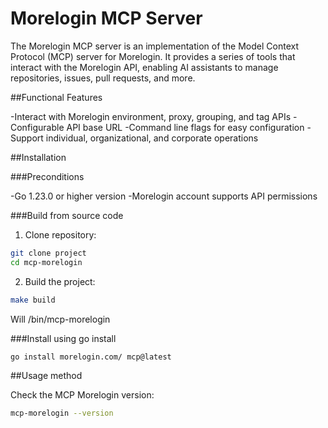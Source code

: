 # Morelogin MCP Server

The Morelogin MCP server is an implementation of the Model Context Protocol (MCP) server for Morelogin. It provides a series of tools that interact with the Morelogin API, enabling AI assistants to manage repositories, issues, pull requests, and more.

##Functional Features

-Interact with Morelogin environment, proxy, grouping, and tag APIs
-Configurable API base URL
-Command line flags for easy configuration
-Support individual, organizational, and corporate operations
>

##Installation

###Preconditions

-Go 1.23.0 or higher version
-Morelogin account supports API permissions

###Build from source code

1. Clone repository:
```bash
git clone project
cd mcp-morelogin
```

2. Build the project:
```bash
make build
```
Will /bin/mcp-morelogin

###Install using go install
```bash
go install morelogin.com/ mcp@latest
```

##Usage method

Check the MCP Morelogin version:

```bash
mcp-morelogin --version
```

